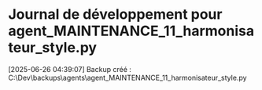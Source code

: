 # Journal de développement pour agent_MAINTENANCE_11_harmonisateur_style.py

[2025-06-26 04:39:07] Backup créé : C:\Dev\backups\agents\agent_MAINTENANCE_11_harmonisateur_style.py
